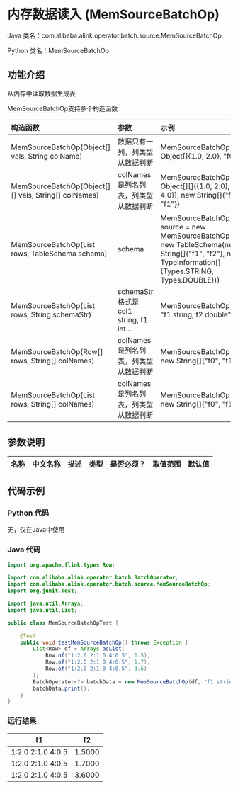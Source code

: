 # 内存数据读入 (MemSourceBatchOp)
Java 类名：com.alibaba.alink.operator.batch.source.MemSourceBatchOp

Python 类名：MemSourceBatchOp


## 功能介绍
从内存中读取数据生成表

MemSourceBatchOp支持多个构造函数

|构造函数|参数| 示例 |
|:------|:----|:----|
|MemSourceBatchOp(Object[] vals, String colName)|数据只有一列，列类型从数据判断| MemSourceBatchOp(new Object[]{1.0, 2.0}, "f0")
|MemSourceBatchOp(Object[][] vals, String[] colNames)|colNames是列名列表，列类型从数据判断|MemSourceBatchOp(new Object[][]{{1.0, 2.0}, {3.0, 4.0}}, new String[]{"f0", "f1"})
|MemSourceBatchOp(List <Row> rows, TableSchema schema)|schema|MemSourceBatchOp source = new MemSourceBatchOp(df, new TableSchema(new String[]{"f1", "f2"}, new TypeInformation[]{Types.STRING, Types.DOUBLE}))
|MemSourceBatchOp(List <Row> rows, String schemaStr)|schemaStr格式是col1 string, f1 int...|MemSourceBatchOp(df, "f1 string, f2  double")
|MemSourceBatchOp(Row[] rows, String[] colNames)|colNames是列名列表，列类型从数据判断|MemSourceBatchOp(rows, new String[]{"f0", "f1"})
|MemSourceBatchOp(List <Row> rows, String[] colNames)|colNames是列名列表，列类型从数据判断|MemSourceBatchOp(rows, new String[]{"f0", "f1"})

## 参数说明

| 名称 | 中文名称 | 描述 | 类型 | 是否必须？ | 取值范围 | 默认值 |
| --- | --- | --- | --- | --- | --- | --- |




## 代码示例

### Python 代码
无，仅在Java中使用

### Java 代码
```java
import org.apache.flink.types.Row;

import com.alibaba.alink.operator.batch.BatchOperator;
import com.alibaba.alink.operator.batch.source.MemSourceBatchOp;
import org.junit.Test;

import java.util.Arrays;
import java.util.List;

public class MemSourceBatchOpTest {

	@Test
	public void testMemSourceBatchOp() throws Exception {
		List<Row> df = Arrays.asList(
			Row.of("1:2.0 2:1.0 4:0.5", 1.5),
			Row.of("1:2.0 2:1.0 4:0.5", 1.7),
			Row.of("1:2.0 2:1.0 4:0.5", 3.6)
		);
		BatchOperator<?> batchData = new MemSourceBatchOp(df, "f1 string, f2  double");
		batchData.print();
	}
}

```

### 运行结果

f1|f2
---|---
1:2.0 2:1.0 4:0.5|1.5000
1:2.0 2:1.0 4:0.5|1.7000
1:2.0 2:1.0 4:0.5|3.6000



